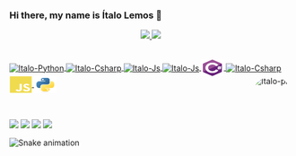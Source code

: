 ### Hi there, my name is Ítalo Lemos 👋

<div align="center">
  <a href="https://github.com/ItaloLemosGasparo">
  <img height="180em" src="https://github-readme-stats.vercel.app/api?username=ItaloLemosGasparo&show_icons=true&theme=dark&include_all_commits=true&count_private=true"/>
  <img height="180em" src="https://github-readme-stats.vercel.app/api/top-langs/?username=ItaloLemosGasparo&layout=compact&langs_count=7&theme=dark"/>
</div>
<br/>
  
<div style="display: inline_block"><br>  
  <img align="center" alt="Italo-Python" height="30" width="40" src="https://angular.io/assets/images/logos/angularjs/AngularJS-Shield.svg"> <!--Angular-->
  <img align="center" alt="Italo-Csharp" height="30" width="30" src="https://cdn-icons-png.flaticon.com/512/5968/5968252.png"> <!-- Delph -->
  <img align="center" alt="Italo-Js" height="30" width="30" src="https://img.icons8.com/color/48/000000/c-programming.png"> <!-- C -->
  <img align="center" alt="Italo-Js" height="30" width="30" src="https://cdn.jsdelivr.net/gh/devicons/devicon/icons/cplusplus/cplusplus-original.svg"> <!-- C++ -->
  <img align="center" alt="Italo-Csharp" height="30" width="40" src="https://raw.githubusercontent.com/devicons/devicon/master/icons/csharp/csharp-original.svg"> <!-- C++ -->
  <img align="center" alt="Italo-Csharp" height="30" width="30" src="https://cdn.jsdelivr.net/gh/devicons/devicon/icons/java/java-original-wordmark.svg"> <!-- Java -->
  <img align="center" alt="Italo-Js" height="30" width="40" src="https://raw.githubusercontent.com/devicons/devicon/master/icons/javascript/javascript-plain.svg"> <!-- JS -->
  <img align="center" alt="Italo-Python" height="30" width="40" src="https://raw.githubusercontent.com/devicons/devicon/master/icons/python/python-original.svg"> <!--Python-->
  <img align="right" alt="Italo-pic" height="150" style="border-radius:50px;" src="https://cdn.discordapp.com/attachments/691084689385062460/948670647150706749/551E.webp">
</div>
  
  ##
  
<br/>
  
<div> 
  <a href="https://www.linkedin.com/in/ItaloLemosGasparo/" target="_blank"><img src="https://img.shields.io/badge/LinkedIn-0077B5?style=for-the-badge&logo=linkedin&logoColor=white" target="_blank"></a> <!-- Linkedin -->
  <a href="mailto:italolemos4@gmail.com" target="_blank"><img src="https://img.shields.io/badge/Gmail-D14836?style=for-the-badge&logo=gmail&logoColor=white" target="_blank"></a> <!-- Gmail -->
  <a href="https://api.whatsapp.com/send?phone=+55016981321954&text=" target="_blank"><img src="https://img.shields.io/badge/WhatsApp-25D366?style=for-the-badge&logo=whatsapp&logoColor=white" target="_blank"></a> <!-- Whatsapp -->
  <a href="https://www.instagram.com/italo_lemos_gasparo/" target="_blank"><img src="https://img.shields.io/badge/-Instagram-%23E4405F?style=for-the-badge&logo=instagram&logoColor=white" target="_blank"></a> <!-- Instagram -->
  
  
  ![Snake animation](https://github.com/ItaloLemosGasparo/ItaloLemosGasparo/blob/output/github-contribution-grid-snake.svg)
 
</div>

